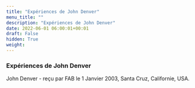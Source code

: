 ```yaml
---
title: "Expériences de John Denver"
menu_title: ""
description: "Expériences de John Denver"
date: 2022-06-01 06:00:01+00:01
draft: False
hidden: True
weight:
---
```

### Expériences de John Denver

John Denver - reçu par FAB le 1 Janvier 2003, Santa Cruz, Californie, USA.
